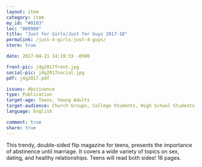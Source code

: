 ```yaml
---
layout: item
category: item
my_id: "#0103"
loc: "009980"
title: "Just for Girls/Just for Guys 2017-18"
permalink: /just-4-girls-just-4-guys/
store: true

date: 2017-04-21 14:19:33 -0500

front-pic: j4g2017front.jpg
social-pic: j4g2017social.jpg
pdf: j4g2017.pdf

issues: Abstinence
type: Publication
target-age: Teens, Young Adults
target-audience: Church Groups, College Students, High School Students, Youth Group
language: English

comment: true
share: true
---
```

This trendy, double-sided flip magazine for teens, presents the importance of abstinence until marriage. It covers a wide variety of topics on sex, dating, and healthy relationships. Teens will read both sides! 16 pages.